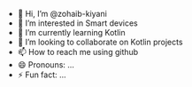 - 👋 Hi, I’m @zohaib-kiyani
- 👀 I’m interested in Smart devices
- 🌱 I’m currently learning Kotlin
- 💞️ I’m looking to collaborate on Kotlin projects
- 📫 How to reach me using github
- 😄 Pronouns: ...
- ⚡ Fun fact: ...

<!---
zohaib-kiyani/zohaib-kiyani is a ✨ special ✨ repository because its `README.md` (this file) appears on your GitHub profile.
You can click the Preview link to take a look at your changes.
--->
